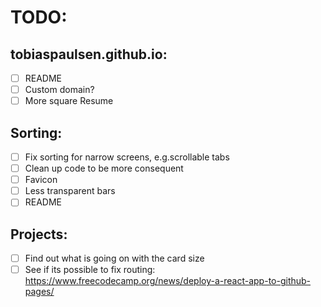 # TODO:

## tobiaspaulsen.github.io:

- [ ] README
- [ ] Custom domain?
- [ ] More square Resume

## Sorting:

- [ ] Fix sorting for narrow screens, e.g.scrollable tabs
- [ ] Clean up code to be more consequent
- [ ] Favicon
- [ ] Less transparent bars
- [ ] README

## Projects:

- [ ] Find out what is going on with the card size
- [ ] See if its possible to fix routing: https://www.freecodecamp.org/news/deploy-a-react-app-to-github-pages/
